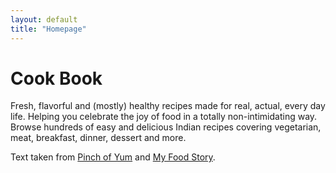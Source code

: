 ```yaml
---
layout: default
title: "Homepage"
---
```


# Cook Book

Fresh, flavorful and (mostly) healthy recipes made for real, actual, every day life. 
Helping you celebrate the joy of food in a totally non-intimidating way.
Browse hundreds of easy and delicious Indian recipes covering vegetarian, meat, breakfast, dinner, dessert and more.

Text taken from [Pinch of Yum](https://pinchofyum.com/) and [My Food Story](https://myfoodstory.com/).
